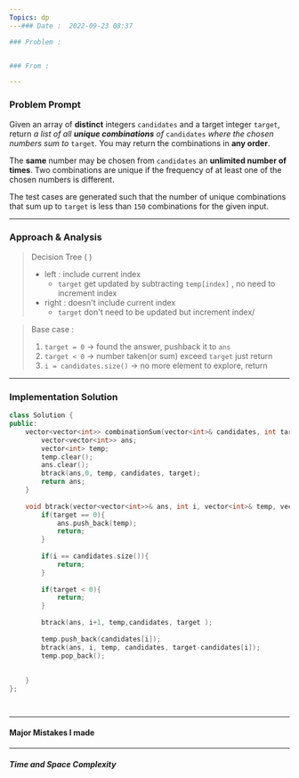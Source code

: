 ```yaml
---
Topics: dp
---### Date :  2022-09-23 08:37

### Problem : 


### From :

---
```

### Problem Prompt
Given an array of **distinct** integers `candidates` and a target integer `target`, return _a list of all **unique combinations** of_ `candidates` _where the chosen numbers sum to_ `target`_._ You may return the combinations in **any order**.

The **same** number may be chosen from `candidates` an **unlimited number of times**. Two combinations are unique if the frequency of at least one of the chosen numbers is different.

The test cases are generated such that the number of unique combinations that sum up to `target` is less than `150` combinations for the given input.


---
### Approach & Analysis
>Decision Tree ( )
> - left : include current index
> 	- `target` get updated by subtracting `temp[index]` , no need to increment index
> - right : doesn't include current index
> 	- `target` don't need to be updated but increment index/

>Base case : 
>	1. `target = 0`  -> found the answer, pushback it to `ans` 
>    2. `target < 0`  ->  number taken(or sum) exceed `target` just return
>	3.  `i = candidates.size()` -> no more element to explore, return

---
### Implementation Solution
```cpp
class Solution {
public:
    vector<vector<int>> combinationSum(vector<int>& candidates, int target) {
        vector<vector<int>> ans;
        vector<int> temp;
        temp.clear();
        ans.clear();
        btrack(ans,0, temp, candidates, target);
        return ans;
    }
    
    void btrack(vector<vector<int>>& ans, int i, vector<int>& temp, vector<int>& candidates, int target){
        if(target == 0){
            ans.push_back(temp);
            return;
        }
        
        if(i == candidates.size()){
            return;
        }
        
        if(target < 0){
            return;
        }
        
        btrack(ans, i+1, temp,candidates, target );
        
        temp.push_back(candidates[i]);
        btrack(ans, i, temp, candidates, target-candidates[i]);
        temp.pop_back();
        
        
    }
};




```
---
#### Major Mistakes I made



---
##### Time and Space Complexity


